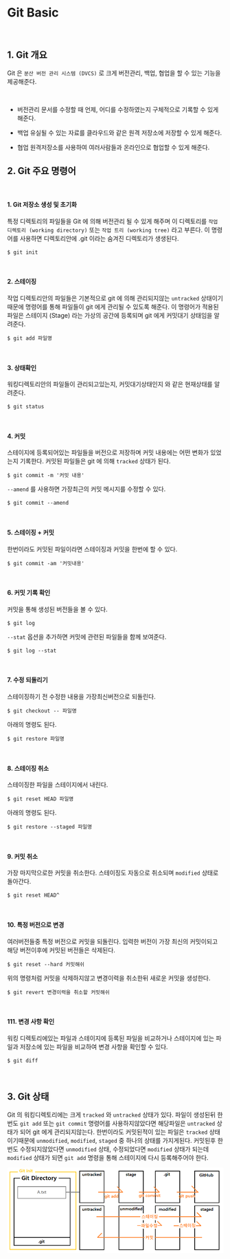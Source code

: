 # Git Basic

<br>

## 1. Git 개요
Git 은 `분산 버전 관리 시스템 (DVCS)` 로 크게 버전관리, 백업, 협업을 할 수 있는 기능을 제공해준다.

<br>

- 버전관리
문서를 수정할 때 언제, 어디를 수정하였는지 구체적으로 기록할 수 있게 해준다.

- 백업
유실될 수 있는 자료를 클라우드와 같은 원격 저장소에 저장할 수 있게 해준다.

- 협업
원격저장소를 사용하여 여러사람들과 온라인으로 협업할 수 있게 해준다.


## 2. Git 주요 명령어

<br>

#### 1. Git 저장소 생성 및 초기화
특정 디렉토리의 파일들을 Git 에 의해 버전관리 될 수 있게 해주며 이 디렉토리를 
`작업 디렉토리 (working directory)` 또는 `작업 트리 (working tree)` 라고 부른다.
이 명령어를 사용하면 디렉토리안에 .git 이라는 숨겨진 디렉토리가 생생된다.
```shell 
$ git init 
```

<br>

#### 2. 스테이징
작업 디렉토리안의 파일들은 기본적으로 git 에 의해 관리되지않는 `untracked` 상태이기 때문에 
명령어를 통해 파일들이 git 에게 관리될 수 있도록 해준다.
이 명령어가 적용된 파일은 스테이지 (Stage) 라는 가상의 공간에 등록되며 git 에게 커밋대기 상태임을 알려준다.
```shell 
$ git add 파일명
```

<br>

#### 3. 상태확인
워킹디렉토리안의 파일들이 관리되고있는지, 커밋대기상태인지 와 같은 현재상태를 알려준다.
```shell 
$ git status 
```

<br>

#### 4. 커밋
스테이지에 등록되어있는 파일들을 버전으로 저장하며 커밋 내용에는 어떤 변화가 있었는지 기록한다.
커밋된 파일들은 git 에 의해 `tracked` 상태가 된다.
```shell 
$ git commit -m '커밋 내용'
```
`--amend` 를 사용하면 가장최근의 커밋 메시지를 수정할 수 있다.
```shell 
$ git commit --amend
```

<br>

#### 5. 스테이징 + 커밋
한번이라도 커밋된 파일이라면 스테이징과 커밋을 한번에 할 수 있다.
```shell 
$ git commit -am '커밋내용'
```

<br>

#### 6. 커밋 기록 확인
커밋을 통해 생성된 버전들을 볼 수 있다.
```shell 
$ git log
```
`--stat` 옵션을 추가하면 커밋에 관련된 파일들을 함께 보여준다.
```shell
$ git log --stat
```

<br>

#### 7. 수정 되돌리기
스테이징하기 전 수정한 내용을 가장최신버전으로 되돌린다.
```shell 
$ git checkout -- 파일명
```
아래의 명령도 된다.
```shell
$ git restore 파일명
```

<br>

#### 8. 스테이징 취소
스테이징한 파일을 스테이지에서 내린다.
```shell 
$ git reset HEAD 파일명
```
아래의 명령도 된다.
```shell
$ git restore --staged 파일명
```

<br>

#### 9. 커밋 취소
가장 마지막으로한 커밋을 취소한다.
스테이징도 자동으로 취소되며 `modified` 상태로 돌아간다.
```shell 
$ git reset HEAD^
```

<br>

#### 10. 특정 버전으로 변경
여러버전들중 특정 버전으로 커밋을 되돌린다.
입력한 버전이 가장 최신의 커밋이되고 해당 버전이후에 커밋된 버전들은 삭제된다.
```shell 
$ git reset --hard 커밋해쉬
```
위의 명령처럼 커밋을 삭제하지않고 변경이력을 취소한뒤 새로운 커밋을 생성한다.
```shell 
$ git revert 변경이력을 취소할 커밋해쉬
```

<br>

#### 111. 변경 사항 확인
워킹 디렉토리에있는 파일과 스테이지에 등록된 파일을 비교하거나
스테이지에 있는 파일과 저장소에 있는 파일을 비교하여 변경 사항을 확인할 수 있다.
```shell 
$ git diff
```

<br>

## 3. Git 상태
Git 의 워킹디렉토리에는 크게 `tracked` 와 `untracked` 상태가 있다.
파일이 생성된뒤 한번도 `git add` 또는 `git commit` 명령어를 사용하지않았다면 
해당파일은 `untracked` 상태가 되어 git 에게 관리되지않는다.
한번이라도 커밋된적이 있는 파일은 `tracked` 상태이기때문에 `unmodified`, `modified`, `staged` 중 하나의 상태를 가지게된다.
커밋된후 한번도 수정되지않았다면 `unmodified` 상태, 수정되었다면 `modified` 상태가 되는데
`modified` 상태가 되면 `git add` 명령을 통해 스테이지에 다시 등록해주어야 한다.

![status](images/status.png)